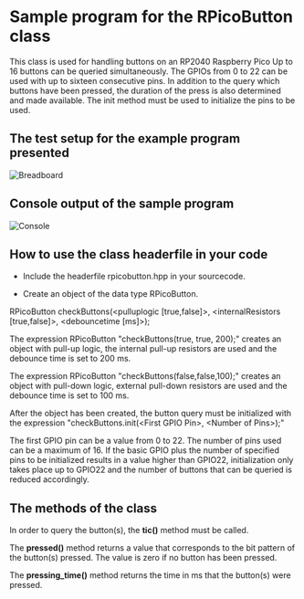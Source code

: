 # Sample program for the RPicoButton class

This class is used for handling buttons on an RP2040 Raspberry Pico
Up to 16 buttons can be queried simultaneously.
The GPIOs from 0 to 22 can be used with up to sixteen consecutive pins.
In addition to the query which buttons have been pressed, the duration of the press
is also determined and made available. The init method must be used to initialize the
pins to be used.

## The test setup for the example program presented

![Breadboard](https://github.com/DoImant/Screenshots/blob/main/Taster-Debounce.png?raw=true)

## Console output of the sample program

![Console](https://github.com/DoImant/Screenshots/blob/main/Console-output.png?raw=true)

## How to use the class headerfile in your code

* Include the headerfile rpicobutton.hpp in your sourcecode.

* Create an object of the data type RPicoButton.

RPicoButton checkButtons(\<pulluplogic [true,false]\>, \<internalResistors [true,false]\>, <debouncetime [ms]\>);

The expression RPicoButton "checkButtons(true, true, 200);" creates an object with pull-up logic,
the internal pull-up resistors are used and the debounce time is set to 200 ms.
  
The expression RPicoButton "checkButtons(false,false,100);" creates an object with pull-down logic,
external pull-down resistors are used and the debounce time is set to 100 ms.

After the object has been created, the button query must be initialized with the expression
"checkButtons.init(\<First GPIO Pin\>, \<Number of Pins\>);"

The first GPIO pin can be a value from 0 to 22. The number of pins used can be a maximum of 16.
If the basic GPIO plus the number of specified pins to be initialized results in a value higher than GPIO22,
initialization only takes place up to GPIO22 and the number of buttons that can be queried is reduced
accordingly.

## The methods of the class

In order to query the button(s), the **tic()** method must be called.

The **pressed()** method returns a value that corresponds to the bit pattern of the button(s) pressed. The value is
zero if no button has been pressed.

The **pressing_time()** method returns the time in ms that the button(s) were pressed.
